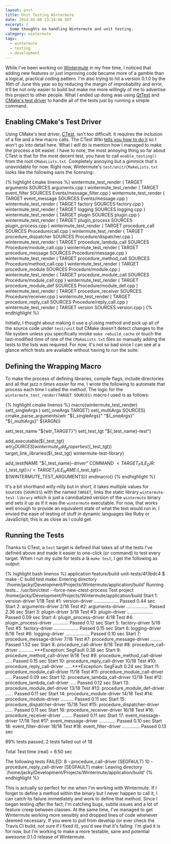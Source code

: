 ```yaml
---
layout: post
title: Unit Testing Wintermute
date: 2014-05-08 23:24:06 EDT
excerpt: |
  Some thoughts on handling Wintermute and unit testing.
category: wintermute
tags:
  - wintermute
  - testing
  - development
---
```


While I've been working on [Wintermute][] in my free time, I noticed that
adding new features or just improving code became more of a gamble than
a logical, practical coding pattern. I'm also trying to hit a version 0.1.0 by
the 16th of June this year so by reducing the margin of improbability and
error, it'll be not only easier to build but make me more willingly of me to
advertise this project to other people. What I ended up doing was using
[QtTest][] and [CMake's test driver][ctest] to handle all of the tests just by
running a simple command.

## Enabling CMake's Test Driver

Using CMake's test driver, [CTest][ctest], isn't too difficult. It requires the
inclusion of a file and a few macro calls. The CTest Wiki [tells you how to do
it][ctest_use] so I won't go into detail here. What I _will_ do is mention how
I managed to make the process a bit easier. I have to note, the most annoying
thing so far about CTest is that for the most decent test, you have to call
`enable_testing()` from the root `CMakeLists.txt`. Completely annoying but a
gimmick that's unavoidable for now. Right now, Wintermute's
`test/unit/CMakeLists.txt` looks like the following sans the licensing:

{% highlight cmake linenos %}
wintermute_test_render ( TARGET arguments SOURCES arguments.cpp )
wintermute_test_render ( TARGET event_filter SOURCES Events/message_filter.cpp )
wintermute_test_render ( TARGET event_message SOURCES Events/message.cpp )
wintermute_test_render ( TARGET factory SOURCES factory.cpp )
wintermute_test_render ( TARGET logging SOURCES logging.cpp )
wintermute_test_render ( TARGET plugin SOURCES plugin.cpp )
wintermute_test_render ( TARGET plugin_process SOURCES plugin_process.cpp )
wintermute_test_render ( TARGET procedure_call SOURCES Procedure/call.cpp )
wintermute_test_render ( TARGET procedure_dispatcher SOURCES Procedure/dispatcher.cpp )
wintermute_test_render ( TARGET procedure_lambda_call SOURCES Procedure/module_call.cpp )
wintermute_test_render ( TARGET procedure_message SOURCES Procedure/message.cpp )
wintermute_test_render ( TARGET procedure_method_call SOURCES Procedure/method_call.cpp )
wintermute_test_render ( TARGET procedure_module SOURCES Procedure/module.cpp )
wintermute_test_render ( TARGET procedure_module_call SOURCES Procedure/module_call.cpp )
wintermute_test_render ( TARGET procedure_module_def SOURCES Procedure/module_def.cpp )
wintermute_test_render ( TARGET procedure_receiver SOURCES Procedure/receiver.cpp )
wintermute_test_render ( TARGET procedure_reply_call SOURCES Procedure/reply_call.cpp )
wintermute_test_render ( TARGET version SOURCES version.cpp )
{% endhighlight %}

Initially, I thought about making it use a `glob`ing method and pick up all of
the source code under `test/unit` but CMake doesn't detect changes to the file
system unless you specifically invoke `make rebuild_cache` or touch the
last-modified time of one of the `CMakeLists.txt` files so manually adding the
tests to the lists was required. For now, it's not so bad since I can see at a
glance which tests are available without having to run the suite.

## Defining the Wrapping Macro

To make the process of defining libraries, compile flags, include directories
and all that jazz *n times easier* for me, I wrote the following to automate
that process each time I called the method. The logic for the
`wintermute_test_render(TARGET SOURCES)` macro I used is as follows:

{% highlight cmake linenos %}
macro(wintermute_test_render)
  set(_singleArgs )
  set(_oneArgs   TARGET)
  set(_multiArgs SOURCES)
  cmake_parse_arguments(wtr "${_singleArgs}" "${_oneArgs}" "${_multiArgs}"
    ${ARGN})

  set(_test_name "${wtr_TARGET}")
  set(_test_tgt "${_test_name}-test")

  add_executable(${_test_tgt} ${wtr_SOURCES})
  wintermute_add_properties(${_test_tgt})
  target_link_libraries(${_test_tgt} wintermute-test-library)

  add_test(NAME "${_test_name}-driver"
    COMMAND $<TARGET_FILE_DIR:${_test_tgt}>/$<TARGET_FILE_NAME:${_test_tgt}>
            ${WINTERMUTE_TEST_ARGUMENTS})
endmacro()
{% endhighlight %}

It's a bit shorthand willy-nilly but in short, it takes multiple values for
sources (`SOURCES`) with the named `TARGET`, links the static library
`wintermute-test-library` which is just a cannibalized version of the
`wintermute` binary and sets it up as if it was the `wintermute` executable.
For now, that works well enough to provide an equivalent state of what the test
would run in. I envied the ease of testing of stuff in dynamic languages like
Ruby or JavaScript; this is as close as I could get.

## Running the Tests

Thanks to CTest, a `test` target is defined that takes all of the tests I've
defined above and made it easier to one-click (or command) to test every
target. When I run my suite for tests a là `make test`; I get the following
as output:

{% highlight bash linenos %}
application feature/build-unit-tests/4f3bdc4 $ make -C build test
make: Entering directory `/home/jacky/Development/Projects/Wintermute/application/build'
Running tests...
/usr/bin/ctest --force-new-ctest-process
Test project /home/jacky/Development/Projects/Wintermute/application/build
      Start  1: version-driver
 1/18 Test  #1: version-driver ...................   Passed    0.44 sec
      Start  2: arguments-driver
 2/18 Test  #2: arguments-driver .................   Passed    2.36 sec
      Start  3: plugin-driver
 3/18 Test  #3: plugin-driver ....................   Passed    0.09 sec
      Start  4: plugin_process-driver
 4/18 Test  #4: plugin_process-driver ............   Passed    0.12 sec
      Start  5: factory-driver
 5/18 Test  #5: factory-driver ...................   Passed    0.15 sec
      Start  6: logging-driver
 6/18 Test  #6: logging-driver ...................   Passed    0.10 sec
      Start  7: procedure_message-driver
 7/18 Test  #7: procedure_message-driver .........   Passed    1.52 sec
      Start  8: procedure_call-driver
 8/18 Test  #8: procedure_call-driver ............***Exception: SegFault  0.38 sec
      Start  9: procedure_method_call-driver
 9/18 Test  #9: procedure_method_call-driver .....   Passed    0.15 sec
      Start 10: procedure_reply_call-driver
10/18 Test #10: procedure_reply_call-driver ......***Exception: SegFault  0.24 sec
      Start 11: procedure_module_call-driver
11/18 Test #11: procedure_module_call-driver .....   Passed    0.09 sec
      Start 12: procedure_lambda_call-driver
12/18 Test #12: procedure_lambda_call-driver .....   Passed    0.12 sec
      Start 13: procedure_module_def-driver
13/18 Test #13: procedure_module_def-driver ......   Passed    0.11 sec
      Start 14: procedure_module-driver
14/18 Test #14: procedure_module-driver ..........   Passed    0.11 sec
      Start 15: procedure_dispatcher-driver
15/18 Test #15: procedure_dispatcher-driver ......   Passed    0.11 sec
      Start 16: procedure_receiver-driver
16/18 Test #16: procedure_receiver-driver ........   Passed    0.11 sec
      Start 17: event_message-driver
17/18 Test #17: event_message-driver .............   Passed    0.10 sec
      Start 18: event_filter-driver
18/18 Test #18: event_filter-driver ..............   Passed    0.13 sec

89% tests passed, 2 tests failed out of 18

Total Test time (real) =   6.50 sec

The following tests FAILED:
    8 - procedure_call-driver (SEGFAULT)
   10 - procedure_reply_call-driver (SEGFAULT)
make: Leaving directory `/home/jacky/Development/Projects/Wintermute/application/build'
{% endhighlight %}

This is actually so perfect for me when I'm working with Wintermute. If I
forget to define a method within the binary but I never happen to call it, I
can catch its failure immediately and work to define that method. Since I began
testing *after* the fact, I'm catching bugs, subtle issues and a lot of feature
creep between classes. At the same time, I've managed to get Wintermute working
more sensibly and dropped lines of code whenever deemed necessary. If you were
to pull from develop (or ever check the Travis.CI build, not sure if I fixed
it), you'd see that it's failing. I'm glad it is for now, but I'm working to
make a more testable, sane and potential awesome 0.1.0 release of Wintermute.

[Wintermute]: http://wintermute.jalcine.me
[QtTest]: http://qt-project.org/doc/qt-4.8/qttest.html
[ctest]: http://www.cmake.org/cmake/help/v2.8.8/ctest.html 
[ctest_use]: http://www.vtk.org/Wiki/CMake/Testing_With_CTest
